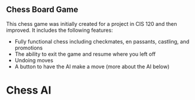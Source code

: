 ## Chess Board Game

This chess game was initially created for a project in CIS 120 and then improved. It includes the following features:
- Fully functional chess including checkmates, en passants, castling, and promotions
- The ability to exit the game and resume where you left off
- Undoing moves
- A button to have the AI make a move (more about the AI below)

# Chess AI

